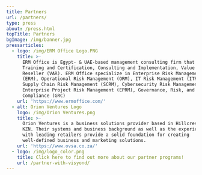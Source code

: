 ```yaml
---
title: Partners
url: /partners/
type: press
about: /press.html
topTitle: Partners
bgImage: /img/banner.jpg
pressarticles:
  - logo: /img/ERM Office Logo.PNG
    title: >-
      ERM Office is Egypt- & UAE-based management consulting firm that provides
      Training and Certification, Consulting and Implementation, Value Added
      Reseller (VAR). ERM Office specialize in Enterprise Risk Management
      (ERM), Operational Risk Management (ORM), IT Risk Management (ITRM),
      Supply Chain Risk Management (SCRM), Cybersecurity Risk Management (CsRM),
      Enterprise Project Risk Management (EPRM), Governance, Risk, and
      Compliance (GRC)
    url: 'https://www.ermoffice.com/'
  - alt: Orion Ventures Logo
    logo: /img/Orion Ventures.png
    title: >-
      Orion Ventures is a business solutions provider based in Hillcrest, 
      KZN. Their systems and business background as well as the experience
      with leading retailers provide a solid foundation for creating
      well-defined business and marketing solutions.
    url: 'https://www.ovsa.co.za/'
  - logo: /img/logo_color.png
    title: Click here to find out more about our partner programs!
    url: /partner-with-visyond/
---
```


